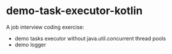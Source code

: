 # demo-task-executor-kotlin

A job interview coding exercise:
* demo tasks executor without java.util.concurrent thread pools
* demo logger
